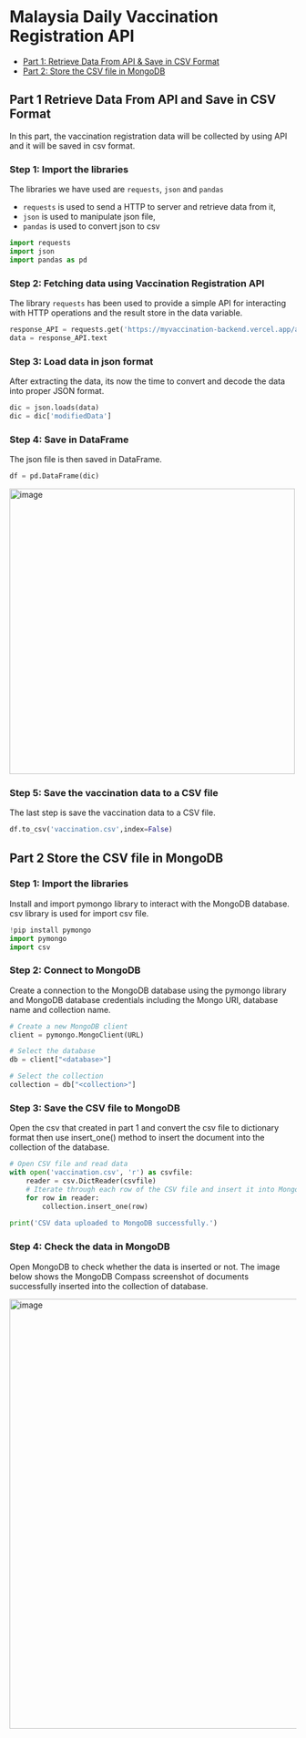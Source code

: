 <h1> Malaysia Daily Vaccination Registration API </h1>

- [Part 1: Retrieve Data From API & Save in CSV Format](#part-1-retrieve-data-from-api-and-save-in-csv-format)
- [Part 2: Store the CSV file in MongoDB](#part-2-store-the-csv-file-in-mongodb)

<h2>Part 1 Retrieve Data From API and Save in CSV Format</h2>
In this part, the vaccination registration data will be collected by using API and it will be saved in csv format. 

<h3>Step 1: Import the libraries</h3>

The libraries we have used are `requests`, `json` and `pandas`

- `requests` is used to send a HTTP to server and retrieve data from it,
- `json` is used to manipulate json file,
- `pandas` is used to convert json to csv

```python
import requests
import json
import pandas as pd
```

<h3>Step 2: Fetching data using Vaccination Registration API</h3>

The library `requests` has been used to provide a simple API for interacting with HTTP operations and the result store in the data variable.

```python
response_API = requests.get('https://myvaccination-backend.vercel.app/api/vacc_reg')
data = response_API.text
```

<h3>Step 3: Load data in json format</h3>

After extracting the data, its now the time to convert and decode the data into proper JSON format.

```python
dic = json.loads(data)
dic = dic['modifiedData']
```

<h3>Step 4: Save in DataFrame</h3>

The json file is then saved in DataFrame.

```python
df = pd.DataFrame(dic)
```

<img width="501" alt="image" src="https://user-images.githubusercontent.com/120556342/230760807-78077e69-f464-4273-9e2d-d1755fe41628.png">


<h3>Step 5: Save the vaccination data to a CSV file</h3>

The last step is save the vaccination data to a CSV file. 

```python
df.to_csv('vaccination.csv',index=False)
```
<h2>Part 2 Store the CSV file in MongoDB</h2>

<h3>Step 1: Import the libraries</h3>
Install and import pymongo library to interact with the MongoDB database. csv library is used for import csv file.

```python
!pip install pymongo
import pymongo
import csv
```

<h3>Step 2: Connect to MongoDB</h3>
Create a connection to the MongoDB database using the pymongo library and MongoDB database credentials including the Mongo URI, database name and collection name.

```python
# Create a new MongoDB client
client = pymongo.MongoClient(URL)

# Select the database
db = client["<database>"]

# Select the collection
collection = db["<collection>"]
```

<h3>Step 3: Save the CSV file to MongoDB</h3>
Open the csv that created in part 1 and convert the csv file to dictionary format then use insert_one() method to insert the document into the collection of the database.

```python
# Open CSV file and read data
with open('vaccination.csv', 'r') as csvfile:
    reader = csv.DictReader(csvfile)
    # Iterate through each row of the CSV file and insert it into MongoDB
    for row in reader:
        collection.insert_one(row)
        
print('CSV data uploaded to MongoDB successfully.')
```

<h3>Step 4: Check the data in MongoDB</h3>

Open MongoDB to check whether the data is inserted or not. The image below shows the MongoDB Compass screenshot of documents successfully inserted into the collection of database.

<img width="754" alt="image" src="https://user-images.githubusercontent.com/120556342/230760001-3a5d9784-8921-444f-8360-2b50d6d84b08.png">

